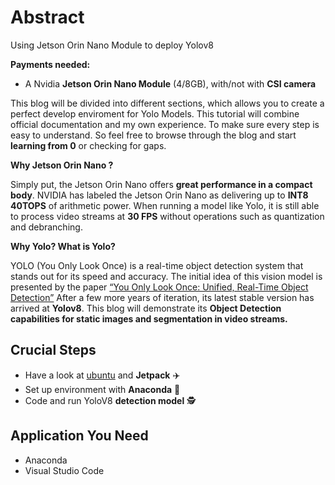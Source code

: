# Abstract

Using Jetson Orin Nano Module to deploy Yolov8

**Payments needed:**

- A Nvidia **Jetson Orin Nano Module** (4/8GB), with/not with **CSI camera**

This blog will be divided into different sections, which allows you to create a perfect develop enviroment for Yolo Models. This tutorial will combine official documentation and my own experience. To make sure every step is easy to understand. So feel free to browse through the blog and start **learning from 0** or checking for gaps.

**Why Jetson Orin Nano ?**

Simply put, the Jetson Orin Nano offers **great performance in a compact body**. NVIDIA has labeled the Jetson Orin Nano as delivering up to **INT8 40TOPS** of arithmetic power. When running a model like Yolo, it is still able to process video streams at **30 FPS** without operations such as quantization and debranching.

**Why Yolo? What is Yolo?**

YOLO (You Only Look Once) is a real-time object detection system that stands out for its speed and accuracy. The initial idea of this vision model is presented by the paper [“You Only Look Once: Unified, Real-Time Object Detection”](https://doi.org/10.48550/arXiv.1506.02640) After a few more years of iteration, its latest stable version has arrived at **Yolov8**. This blog will demonstrate its **Object Detection capabilities for static images and segmentation in video streams.**

## Crucial Steps

- Have a look at [ubuntu](https://ubuntu.com) and **Jetpack** ✈️
- Set up environment with **Anaconda** 🌲
- Code and run YoloV8 **detection model** 🕵️

## Application You Need

- Anaconda
- Visual Studio Code
